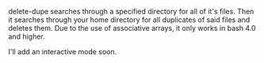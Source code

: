 delete-dupe searches through a specified directory for all of it's files. 
Then it searches through your home directory for all duplicates of said files and deletes them. Due to the use of associative 
arrays, it only works in bash 4.0 and higher.

I'll add an interactive mode soon.
